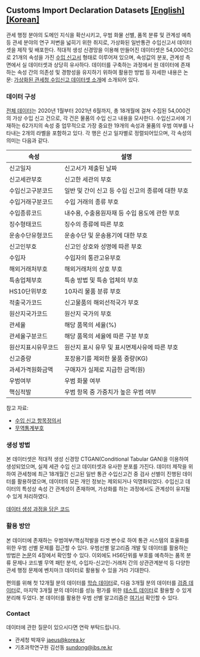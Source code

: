﻿## Customs Import Declaration Datasets [[English]](https://github.com/Seondong/Customs-Declaration-Datasets/tree/en) [[Korean]](https://github.com/Seondong/Customs-Declaration-Datasets/tree/main)

관세 행정 분야의 도메인 지식을 확산시키고, 우범 화물 선별, 품목 분류 및 관계성 예측 등 관세 분야의 연구 저변을 넓히기 위한 취지로, 가상화된 일반통관 수입신고서 데이터셋을 제작 및 배포한다. 적대적 생성 신경망을 이용해 만들어진 데이터셋은 54,000건으로 21개의 속성을 가진 [수입 신고서](./수입신고서.pdf) 형태로 이루어져 있으며, 속성값의 분포, 관계성 측면에서 실 데이터셋과 상당히 유사하다. 데이터를 구축하는 과정에서 원 데이터에 존재하는 속성 간의 의존성 및 경향성을 유지하기 위하여 활용한 방법 등 자세한 내용은 논문: [가상화된 관세청 수입신고 데이터셋 소개](./paper.pdf)에 소개되어 있다.



### 데이터 구성
[전체 데이터](./data/df_syn.csv)는 2020년 1월부터 2021년 6월까지, 총 18개월에 걸쳐 수집된 54,000건의 가상 수입 신고 건으로, 각 건은 물품의 수입 신고 내용을 모사한다. 수입신고서에 기재하는 62가지의 속성 중 업무적으로 가장 중요한 19개의 속성과 물품의 우범 여부를 나타내는 2개의 라벨을 포함하고 있다. 각 행은 신고 일자별로 정렬되어있으며, 각 속성의 의미는 다음과 같다. 

| 속성               | 설명                                              |
| ------------------ | ------------------------------------------------- |
| 신고일자           | 신고서가 제출된 날짜                              |
| 신고세관부호       | 신고한 세관의 부호                                |
| 수입신고구분코드   | 일반 및 간이 신고 등 수입 신고의 종류에 대한 부호 |
| 수입거래구분코드   | 수입 거래의 종류 부호                             |
| 수입종류코드       | 내수용, 수출용원자재 등 수입 용도에 관한 부호     |
| 징수형태코드       | 징수의 종류에 따른 부호                           |
| 운송수단유형코드   | 운송수단 및 운송용기에 대한 부호                  |
| 신고인부호         | 신고인 상호와 성명에 따른 부호                    |
| 수입자             | 수입자의 통관고유부호                             |
| 해외거래처부호     | 해외거래처의 상호 부호                            |
| 특송업체부호       | 특송 방법 및 특송 업체의 부호                     |
| HS10단위부호       | 10자리 물품 분류 부호                             |
| 적출국가코드       | 신고물품의 해외선적국가 부호                      |
| 원산지국가코드     | 원산지 국가의 부호                                |
| 관세율             | 해당 품목의 세율(%)                               |
| 관세율구분코드     | 해당 품목의 세율에 따른 구분 부호                 |
| 원산지표시유무코드 | 원산지 표시 유무 및 표시면제사유에 따른 부호      |
| 신고중량           | 포장용기를 제외한 물품 중량(KG)                   |
| 과세가격원화금액   | 구매자가 실제로 지급한 금액(원)                   |
| 우범여부           | 우범 화물 여부                                    |
| 핵심적발           | 우범 항목 중 가중치가 높은 우범 여부              |

참고 자료:

* [수입 신고 항목정의서](./항목정의서.xlsx)
* [무역통계부호](https://www.data.go.kr/data/3040477/fileData.do) 



### 생성 방법

본 데이터셋은 적대적 생성 신경망 CTGAN(Conditional Tabular GAN)을 이용하여 생성되었으며, 실제 세관 수입 신고 데이터셋과 유사한 분포를 가진다. 데이터 제작을 위하여 관세청에 최근 18개월간 신고된 일반 통관 수입신고건 중 검사 선별이 진행된 데이터를 활용하였으며, 데이터의 모든 개인 정보는 제외되거나 익명화되었다. 수입신고 데이터의 특성상 속성 간 관계성이 존재하며, 가상화를 하는 과정에서도 관계성이 유지될 수 있게 처리하였다. 

[데이터 생성 과정을 담은 코드](./codes/CTGAN을_활용한_데이터_생성.ipynb) 



### 활용 방안

본 데이터에 존재하는 우범여부/핵심적발을 타겟 변수로 하여 통관 시스템의 효율화를 위한 우범 선별 문제를 접근할 수 있다. 우범선별 알고리즘 개발 및 데이터를 활용하는 방법은 [논문](https://github.com/Seondong/Customs-Declaration-Datasets/blob/main/paper.pdf)의 4장에서 확인할 수 있다. 이외에도 HS6단위를 부호를 예측하는 품목 분류 문제나 코드별 무역 패턴 분석, 수입자-신고인-거래처 간의 상관관계분석 등 다양한 관세 행정 문제에 벤치마크 데이터로 활용될 수 있을 거라 기대한다. 

편의를 위해 첫 12개월 분의 데이터를 [학습 데이터](./data/df_syn_train.csv)로, 다음 3개월 분의 데이터를 [검증 데이터](./data/df_syn_valid.csv)로, 마지막 3개월 분의 데이터를 성능 평가를 위한  [테스트 데이터](./data/df_syn_test.csv)로 활용할 수 있게 분리해 두었다. 본 데이터를 활용한 우범 선별 알고리즘은 [여기서](./codes/우범선별/) 확인할 수 있다. 



### Contact

데이터에 관한 질문이 있으시다면 연락 부탁드립니다. 
* 관세청 박재우 <jaeus@korea.kr>
* 기초과학연구원 김선동 <sundong@ibs.re.kr> 
